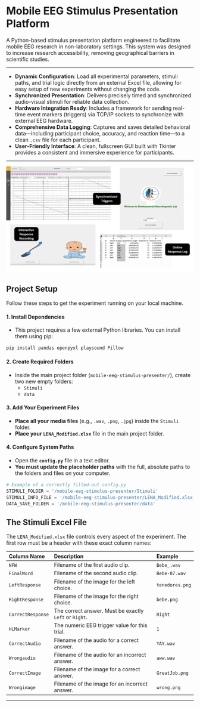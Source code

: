 # Mobile EEG Stimulus Presentation Platform

A Python-based stimulus presentation platform engineered to facilitate mobile EEG research in non-laboratory settings. This system was designed to increase research accessibility, removing geographical barriers in scientific studies.



---

* **Dynamic Configuration**: Load all experimental parameters, stimuli paths, and trial logic directly from an external Excel file, allowing for easy setup of new experiments without changing the code.
* **Synchronized Presentation**: Delivers precisely timed and synchronized audio-visual stimuli for reliable data collection.
* **Hardware Integration Ready**: Includes a framework for sending real-time event markers (triggers) via TCP/IP sockets to synchronize with external EEG hardware.
* **Comprehensive Data Logging**: Captures and saves detailed behavioral data—including participant choice, accuracy, and reaction time—to a clean `.csv` file for each participant.
* **User-Friendly Interface**: A clean, fullscreen GUI built with Tkinter provides a consistent and immersive experience for participants.

---

![Demo](stimulus_presenter_project.png)

## Project Setup

Follow these steps to get the experiment running on your local machine.


#### 1. Install Dependencies
   - This project requires a few external Python libraries. You can install them using pip:
   ```bash
   pip install pandas openpyxl playsound Pillow
   ```

#### 2. Create Required Folders
   - Inside the main project folder (`mobile-eeg-stimulus-presenter/`), create two new empty folders:
     - `Stimuli`
     - `data`

#### 3. Add Your Experiment Files
   - **Place all your media files** (e.g., `.wav`, `.png`, `.jpg`) inside the `Stimuli` folder.
   - **Place your `LENA_Modified.xlsx`** file in the main project folder.

#### 4. Configure System Paths
   - Open the **`config.py`** file in a text editor.
   - **You must update the placeholder paths** with the full, absolute paths to the folders and files on your computer.

   ```python
   # Example of a correctly filled-out config.py
   STIMULI_FOLDER = '/mobile-eeg-stimulus-presenter/Stimuli'
   STIMULI_INFO_FILE = '/mobile-eeg-stimulus-presenter/LENA_Modified.xlsx'
   DATA_SAVE_FOLDER = '/mobile-eeg-stimulus-presenter/data'
   ```



## The Stimuli Excel File

The `LENA_Modified.xlsx` file controls every aspect of the experiment. The first row must be a header with these exact column names:

| Column Name     | Description                                               | Example          |
| :-------------- | :-------------------------------------------------------- | :--------------- |
| `NFW`           | Filename of the first audio clip.                         | `Bebe_.wav`      |
| `FinalWord`     | Filename of the second audio clip.                        | `Bebe-07.wav`    |
| `LeftResponse`  | Filename of the image for the left choice.                | `tenedores.png`  |
| `RightResponse` | Filename of the image for the right choice.               | `bebe.png`       |
| `CorrectResponse` | The correct answer. Must be exactly `Left` or `Right`.  | `Right`          |
| `HLMarker`      | The numeric EEG trigger value for this trial.             | `1`              |
| `CorrectAudio`  | Filename of the audio for a correct answer.               | `YAY.wav`        |
| `Wrongaudio`    | Filename of the audio for an incorrect answer.            | `aww.wav`        |
| `CorrectImage`  | Filename of the image for a correct answer.               | `GreatJob.png`   |
| `Wrongimage`    | Filename of the image for an incorrect answer.            | `wrong.png`      |

---
